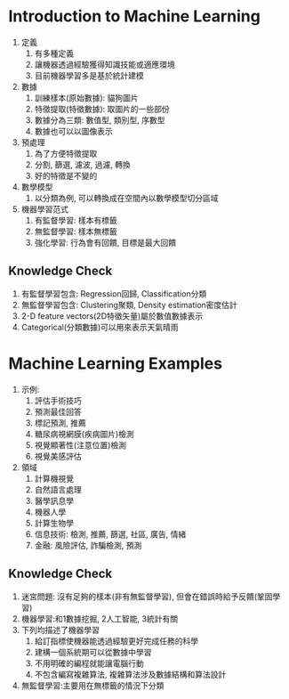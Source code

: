# Introduction to Machine Learning
1. 定義
    1. 有多種定義
    2. 讓機器透過經驗獲得知識技能或適應環境
    3. 目前機器學習多是基於統計建模
2. 數據
    1. 訓練樣本(原始數據): 貓狗圖片
    2. 特徵提取(特徵數據): 取圖片的一些部份
    3. 數據分為三類: 數值型, 類別型, 序數型
    4. 數據也可以以圖像表示
3. 預處理
    1. 為了方便特徵提取
    2. 分割, 篩選, 濾波, 過濾, 轉換
    3. 好的特徵是不變的
4. 數學模型
    1. 以分類為例, 可以轉換成在空間內以數學模型切分區域
5. 機器學習范式
    1. 有監督學習: 樣本有標籤
    2. 無監督學習: 樣本無標籤
    3. 強化學習: 行為會有回饋, 目標是最大回饋
## Knowledge Check
1. 有監督學習包含: Regression回歸, Classification分類
2. 無監督學習包含: Clustering聚類, Density estimation密度估計
3. 2-D feature vectors(2D特徵矢量)屬於數值數據表示
4. Categorical(分類數據)可以用來表示天氣晴雨


# Machine Learning Examples
1. 示例:
    1. 評估手術技巧
    2. 預測最佳回答
    3. 標記預測, 推薦
    4. 糖尿病視網膜(疾病圖片)檢測
    5. 視覺顯著性(注意位置)檢測
    6. 視覺美感評估
2. 領域
    1. 計算機視覺
    2. 自然語言處理
    3. 醫學訊息學
    4. 機器人學
    5. 計算生物學
    6. 信息技術: 檢測, 推薦, 篩選, 社區, 廣告, 情緒
    7. 金融: 風險評估, 詐騙檢測, 預測
## Knowledge Check
1. 迷宮問題: 沒有足夠的樣本(非有無監督學習), 但會在錯誤時給予反饋(鞏固學習)
2. 機器學習:和1數據挖掘, 2人工智能, 3統計有關
3. 下列均描述了機器學習
    1. 給訂指標使機器能透過經驗更好完成任務的科學
    2. 建構一個系統期可以從數據中學習
    3. 不用明確的編程就能讓電腦行動
    4. 不包含編寫複雜算法, 複雜算法涉及數據結構和算法設計
4. 無監督學習:主要用在無標籤的情況下分類